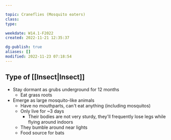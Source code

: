 ---
topic: Craneflies (Mosquito eaters)
class: 
type: 

weekdate: W14.1-F2022
created: 2022-11-21 12:35:37

dg-publish: true
aliases: []
modified: 2022-11-23 07:18:54
---

## Type of [[Insect\|Insect]]

- Stay dormant as grubs underground for 12 months
	- Eat grass roots
- Emerge as large mosquito-like animals
	- Have no mouthparts, can't eat anything (including mosquitos)
	- Only live for ~3 days
		- Their bodies are not very sturdy, they'll frequently lose legs while flying around indoors
	- They bumble around near lights
	- Food source for bats